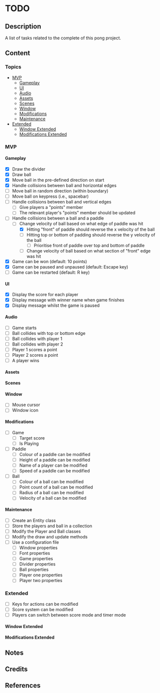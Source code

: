 # TODO

## Description

A list of tasks related to the complete of this pong project.

## Content

### Topics

- [MVP](#mvp)
    - [Gameplay](#gameplay)
    - [UI](#ui)
    - [Audio](#audio)
    - [Assets](#assets)
    - [Scenes](#scenes)
    - [Window](#window)
    - [Modifications](#modifications)
    - [Maintenance](#maintenance)
- [Extended](#extended)
    - [Window Extended](#window-extended)
    - [Modifications Extended](#modifications-extended)

### MVP

#### Gameplay

- [x] Draw the divider
- [x] Draw ball
- [x] Move ball in the pre-defined direction on start
- [x] Handle collisions between ball and horizontal edges
- [ ] Move ball in random direction (within boundary)
- [ ] Move ball on keypress (i.e., spacebar)
- [ ] Handle collisions between ball and vertical edges
    - [ ] Give players a "points" member
    - [ ] The relevant player's "points" member should be updated
- [ ] Handle collisions between a ball and a paddle
    - [ ] Change velocity of ball based on what edge of paddle was hit
        - [x] Hitting "front" of paddle should reverse the x velocity
        of the ball
        - [ ] Hitting top or bottom of padding should reverse the y
        velocity of the ball
            - [ ] Prioritise front of paddle over top and bottom of paddle
        - [ ] Change velocity of ball based on what section of "front"
        edge was hit
- [x] Game can be won (default: 10 points)
- [x] Game can be paused and unpaused (default: Escape key)
- [ ] Game can be restarted (default: R key)

#### UI

- [x] Display the score for each player
- [x] Display message with winner name when game finishes
- [x] Display message whilst the game is paused

#### Audio

- [ ] Game starts
- [ ] Ball collides with top or bottom edge
- [ ] Ball collides with player 1
- [ ] Ball collides with player 2
- [ ] Player 1 scores a point
- [ ] Player 2 scores a point
- [ ] A player wins

#### Assets

#### Scenes

#### Window

- [ ] Mouse cursor
- [ ] Window icon

#### Modifications

- [ ] Game
    - [ ] Target score
    - [ ] Is Playing
- [ ] Paddle
    - [ ] Colour of a paddle can be modified
    - [ ] Height of a paddle can be modified
    - [ ] Name of a player can be modified
    - [ ] Speed of a paddle can be modified
- [ ] Ball
    - [ ] Colour of a ball can be modified
    - [ ] Point count of a ball can be modified
    - [ ] Radius of a ball can be modified
    - [ ] Velocity of a ball can be modified

#### Maintenance

- [ ] Create an Entity class
- [ ] Store the players and ball in a collection
- [ ] Modify the Player and Ball classes
- [ ] Modify the draw and update methods
- [ ] Use a configuration file
    - [ ] Window properties
    - [ ] Font properties
    - [ ] Game properties
    - [ ] Divider properties
    - [ ] Ball properties
    - [ ] Player one properties
    - [ ] Player two properties

### Extended

- [ ] Keys for actions can be modified
- [ ] Score system can be modified
- [ ] Players can switch between score mode and timer mode

#### Window Extended

#### Modifications Extended

## Notes

## Credits

## References
